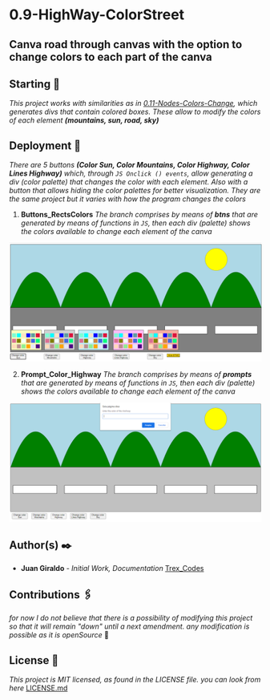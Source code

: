 # 0.9-HighWay-ColorStreet
## Canva road through canvas with the option to change colors to each part of the canva

## Starting 🎨	
_This project works with similarities as in [0.11-Nodes-Colors-Change](https://github.com/Trex-Codes/0.11-Nodes-Colors-Change), which generates divs that contain colored boxes.
These allow to modify the colors of each element **(mountains, sun, road, sky)**_

## Deployment 🔌
_There are 5 buttons **(Color Sun, Color Mountains, Color Highway, Color Lines Highway)** which, through `JS Onclick () events`, allow generating a div (color palette) that changes the color with each element.
Also with a button that allows hiding the color palettes for better visualization. They are the same project but it varies with how the program changes the colors_

1. **Buttons_RectsColors**
_The branch comprises by means of **btns** that are generated by means of functions in `JS`, then each div (palette) shows the colors available to change each element of the canva_

![img](https://github.com/Trex-Codes/0.9-HighWay-ColorStreet/blob/master/Assets/Picture%20README%20branch%20btns.png)


2. **Prompt_Color_Highway**
_The branch comprises by means of **prompts** that are generated by means of functions in `JS`, then each div (palette) shows the colors available to change each element of the canva_

![img](https://github.com/Trex-Codes/0.9-HighWay-ColorStreet/blob/master/Assets/Picture%20README%20branch%20prompts.png)

## Author(s) ✒️
- **Juan Giraldo** - _Initial Work, Documentation_ [Trex_Codes](https://github.com/Trex-Codes)

## Contributions 🖇️
_for now I do not believe that there is a possibility of modifying this project so that it will remain "down" until a next amendment. 
any modification is possible as it is openSource_ 💬

## License 📄
_This project is MIT licensed, as found in the LICENSE file. you can look from here_ [LICENSE.md](https://github.com/Trex-Codes/0.9-HighWay-ColorStreet/blob/master/LICENSE)
